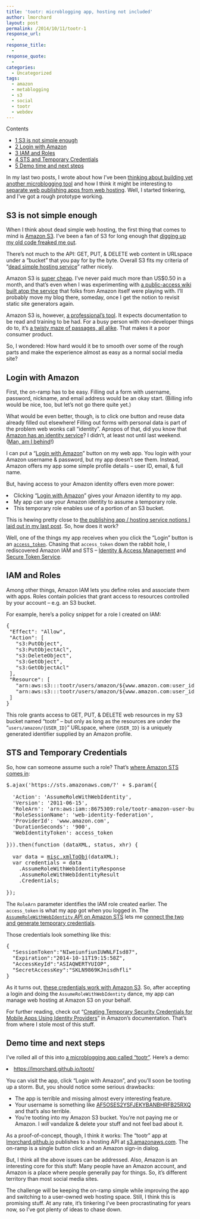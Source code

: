 ```yaml
---
title: 'tootr: microblogging app, hosting not included'
author: lmorchard
layout: post
permalink: /2014/10/11/tootr-1
response_url:
  - 
response_title:
  - 
response_quote:
  - 
categories:
  - Uncategorized
tags:
  - amazon
  - metablogging
  - s3
  - social
  - tootr
  - webdev
---
```

<div id="toc_container" class="toc_wrap_right no_bullets">
  <p class="toc_title">
    Contents
  </p>
  
  <ul class="toc_list">
    <li>
      <a href="#S3_is_not_simple_enough"><span class="toc_number toc_depth_1">1</span> S3 is not simple enough</a>
    </li>
    <li>
      <a href="#Login_with_Amazon"><span class="toc_number toc_depth_1">2</span> Login with Amazon</a>
    </li>
    <li>
      <a href="#IAM_and_Roles"><span class="toc_number toc_depth_1">3</span> IAM and Roles</a>
    </li>
    <li>
      <a href="#STS_and_Temporary_Credentials"><span class="toc_number toc_depth_1">4</span> STS and Temporary Credentials</a>
    </li>
    <li>
      <a href="#Demo_time_and_next_steps"><span class="toc_number toc_depth_1">5</span> Demo time and next steps</a>
    </li>
  </ul>
</div>

In my last two posts, I wrote about how I&#8217;ve been [thinking about building yet another microblogging tool][1] and how I think it might be interesting to [separate web publishing apps from web hosting][2]. Well, I started tinkering, and I&#8217;ve got a rough prototype working.

<!--more-->

<h2 style="text-align: left;">
  <span id="S3_is_not_simple_enough">S3 is not simple enough</span>
</h2>

<p style="text-align: left;">
  When I think about dead simple web hosting, the first thing that comes to mind is <a href="http://aws.amazon.com/s3/">Amazon S3</a>. I&#8217;ve been a fan of S3 for long enough that <a href="https://twitter.com/lmorchard/status/518228792780005376">digging up my old code freaked me out</a>.
</p>

<p style="text-align: left;">
  There&#8217;s not much to the API: GET, PUT, & DELETE web content in URLspace under a &#8220;bucket&#8221; that you pay for by the byte. Overall S3 fits my criteria of &#8220;<a href="http://blog.lmorchard.com/2014/10/09/separating-publishing-from-hosting-on-the-web#p[IadIcc]">dead simple hosting service</a>&#8221; rather nicely.
</p>

<p style="text-align: left;">
  Amazon S3 is <a href="http://aws.amazon.com/s3/pricing/">super cheap</a>. I&#8217;ve never paid much more than US$0.50 in a month, and that&#8217;s even when I was experimenting with <a href="https://github.com/lmorchard/S3Ajax/blob/master/js/wiki.js">a public-access wiki built atop the service</a> that folks from Amazon itself were playing with. I&#8217;ll probably move my blog there, someday, once I get the notion to revisit static site generators again.
</p>

<p style="text-align: left;">
  Amazon S3 is, however, <a href="http://www.team.net/mjb/hawg.html">a professional&#8217;s tool</a>. It expects documentation to be read and training to be had. For a busy person with non-developer things do to, it&#8217;s <a href="http://en.wikipedia.org/wiki/Colossal_Cave_Adventure">a twisty maze of passages, all alike</a>. That makes it a poor consumer product.
</p>

So, I wondered: How hard would it be to smooth over some of the rough parts and make the experience almost as easy as a normal social media site?

<h2 style="text-align: left;">
  <span id="Login_with_Amazon">Login with Amazon</span>
</h2>

<p style="text-align: left;">
  First, the on-ramp has to be easy. Filling out a form with username, password, nickname, and email address would be an okay start. (Billing info would be nice, too, but let&#8217;s not go there quite yet.)
</p>

<p style="text-align: left;">
  What would be even better, though, is to click one button and reuse data already filled out elsewhere! Filling out forms with personal data is part of the problem web wonks call &#8220;identity&#8221;. Apropos of that, did you know that <a href="http://login.amazon.com/website">Amazon has an identity service</a>? I didn&#8217;t, at least not until last weekend. (<a href="http://mobile.awsblog.com/post/Tx3UKF4SV4V0LV3/Announcing-Web-Identity-Federation">Man, am I behind</a>!)
</p>

<p style="text-align: left;">
  I can put a &#8220;<a href="http://login.amazon.com/">Login with Amazon</a>&#8221; button on my web app. You login with your Amazon username & password, but my app doesn&#8217;t see them. Instead, Amazon offers my app some simple profile details &#8211; user ID, email, & full name.
</p>

<p style="text-align: left;">
  But, having access to your Amazon identity offers even more power:
</p>

<li style="text-align: left;">
  Clicking &#8220;<a href="http://login.amazon.com/">Login with Amazon</a>&#8221; gives your Amazon identity to my app.
</li>
<li style="text-align: left;">
  My app can use your Amazon identity to assume a temporary role.
</li>
<li style="text-align: left;">
  This temporary role enables use of a portion of an S3 bucket.
</li>

<p style="text-align: left;">
  This is hewing pretty close to <a href="http://blog.lmorchard.com/2014/10/09/separating-publishing-from-hosting-on-the-web">the publishing app / hosting service notions I laid out in my last post</a>. So, how does it work?
</p>

<p style="text-align: left;">
  Well, one of the things my app receives when you click the &#8220;Login&#8221; button is an <a href="http://login.amazon.com/glossary#access_token"><code>access_token</code></a>. Chasing that <code>access_token</code> down the rabbit hole, I rediscovered Amazon IAM and STS &#8211; <a href="http://aws.amazon.com/iam/">Identity & Access Management</a> and <a href="http://docs.aws.amazon.com/STS/latest/APIReference/Welcome.html">Secure Token Service</a>.
</p>

<h2 style="text-align: left;">
  <span id="IAM_and_Roles">IAM and Roles</span>
</h2>

<p style="text-align: left;">
  Among other things, Amazon IAM lets you define roles and associate them with apps. Roles contain policies that grant access to resources controlled by your account &#8211; e.g. an S3 bucket.
</p>

<p style="text-align: left;">
  For example, here&#8217;s a policy snippet for a role I created on IAM:
</p>

<pre style="text-align: left;">{
 "Effect": "Allow",
 "Action": [
   "s3:PutObject",
   "s3:PutObjectAcl",
   "s3:DeleteObject",
   "s3:GetObject",
   "s3:GetObjectAcl"
 ],
 "Resource": [
   "arn:aws:s3:::tootr/users/amazon/${www.amazon.com:user_id}",
   "arn:aws:s3:::tootr/users/amazon/${www.amazon.com:user_id}/*"
 ]
}</pre>

<p style="text-align: left;">
  This role grants access to GET, PUT, & DELETE web resources in my S3 bucket named &#8220;tootr&#8221; &#8211; but only as long as the resources are under the &#8220;<code>users/amazon/{USER_ID}</code>&#8221; URLspace, where <code>{USER_ID}</code> is a uniquely generated identifier supplied by an Amazon profile.
</p>

<h2 style="text-align: left;">
  <span id="STS_and_Temporary_Credentials">STS and Temporary Credentials</span>
</h2>

<p style="text-align: left;">
  So, how can someone assume such a role? That&#8217;s <a href="https://github.com/lmorchard/tootr/blob/master/src/javascript/publishers/AmazonS3.js#L103">where Amazon STS comes in</a>:
</p>

<pre style="text-align: left;">$.ajax('https://sts.amazonaws.com/?' + $.param({

  'Action': 'AssumeRoleWithWebIdentity',
  'Version': '2011-06-15',
  'RoleArn': 'arn:aws:iam::8675309:role/tootr-amazon-user-buckets',
  'RoleSessionName': 'web-identity-federation',
  'ProviderId': 'www.amazon.com',
  'DurationSeconds': '900',
  'WebIdentityToken': access_token

})).then(function (dataXML, status, xhr) {

  var data = <a href="https://github.com/lmorchard/tootr/blob/master/src/javascript/misc.js#L11">misc.xmlToObj</a>(dataXML);
  var credentials = data
    .AssumeRoleWithWebIdentityResponse
    .AssumeRoleWithWebIdentityResult
    .Credentials;

});</pre>

<p style="text-align: left;">
  The <code>RoleArn</code> parameter identifies the IAM role created earlier. The <code>access_token</code> is what my app got when you logged in. The <a href="http://docs.aws.amazon.com/STS/latest/APIReference/API_AssumeRoleWithWebIdentity.html"><code>AssumeRoleWithWebIdentity</code> API on Amazon STS</a> lets me <a href="https://github.com/lmorchard/tootr/blob/master/src/javascript/publishers/AmazonS3.js#L103">connect the two and generate temporary credentials</a>.
</p>

<p style="text-align: left;">
  Those credentials look something like this:
</p>

<pre style="text-align: left;">{
  "SessionToken":"NIweiunfiunIUWNLFIsd87",
  "Expiration":"2014-10-11T19:15:58Z",
  "AccessKeyId":"ASIAQWERTYUIOP",
  "SecretAccessKey":"SKLN9869KJnisdhfli"
}</pre>

<p style="text-align: left;">
  As it turns out, <a href="https://github.com/lmorchard/tootr/blob/master/src/javascript/publishers/AmazonS3.js#L148">these credentials work with Amazon S3</a>. So, after accepting a login and doing the <code>AssumeRoleWithWebIdentity</code> dance, my app can manage web hosting at Amazon S3 on your behalf.
</p>

<p style="text-align: left;">
  For further reading, check out &#8220;<a href="docs.aws.amazon.com/STS/latest/UsingSTS/CreatingWIF.html">Creating Temporary Security Credentials for Mobile Apps Using Identity Providers</a>&#8221; in Amazon&#8217;s documentation. That&#8217;s from where I stole most of this stuff.
</p>

<h2 style="text-align: left;">
  <span id="Demo_time_and_next_steps">Demo time and next steps</span>
</h2>

<p style="text-align: left;">
  I&#8217;ve rolled all of this into <a href="https://github.com/lmorchard/tootr">a microblogging app called &#8220;tootr&#8221;</a>. Here&#8217;s a demo:
</p>

<li style="text-align: left;">
  <a href="https://lmorchard.github.io/tootr/">https://lmorchard.github.io/tootr/</a>
</li>

You can visit the app, click &#8220;Login with Amazon&#8221;, and you&#8217;ll soon be tooting up a storm. But, you should notice some serious drawbacks:

*   The app is terrible and missing almost every interesting feature.
*   Your username is something like [AF5OSES2YSFJEKYBANBHRFB25RXQ][3] and that&#8217;s also terrible.
*   You&#8217;re tooting into my Amazon S3 bucket. You&#8217;re not paying me or Amazon. I *will* vandalize & delete your stuff and not feel bad about it.

As a proof-of-concept, though, I think it works: The &#8220;tootr&#8221; app at [lmorchard.github.io][4] publishes to a hosting API at [s3.amazonaws.com][5]. The on-ramp is a single button click and an Amazon sign-in dialog.

But, I think all the above issues can be addressed. Also, Amazon is an interesting core for this stuff: Many people have an Amazon account, and Amazon is a place where people generally pay for things. So, it&#8217;s different territory than most social media sites.

The challenge will be keeping the on-ramp simple while improving the app and switching to a user-owned web hosting space. Still, I think this is promising stuff. At any rate, it&#8217;s tinkering I&#8217;ve been procrastinating for years now, so I&#8217;ve got plenty of ideas to chase down.

 [1]: http://blog.lmorchard.com/2014/10/08/microblogging-like-its-2002
 [2]: http://blog.lmorchard.com/2014/10/09/separating-publishing-from-hosting-on-the-web
 [3]: https://tootr.s3.amazonaws.com/users/amazon/amzn1.account.AF5OSES2YSFJEKYBANBHRFB25RXQ/index.html
 [4]: https://lmorchard.github.io/tootr/
 [5]: http://s3.amazonaws.com